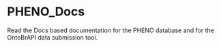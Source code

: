 # PHENO_Docs
Read the Docs based documentation for the PHENO database and for the OntoBrAPI data submission tool.
